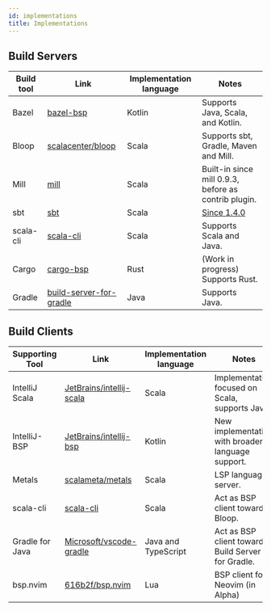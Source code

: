 ```yaml
---
id: implementations
title: Implementations
---
```


## Build Servers

| Build tool | Link                                                                            | Implementation language | Notes                                                         |
| ---------- | ------------------------------------------------------------------------------- | ----------------------- | ------------------------------------------------------------- |
| Bazel      | [bazel-bsp](https://github.com/JetBrains/bazel-bsp)                             | Kotlin                  | Supports Java, Scala, and Kotlin.                             |
| Bloop      | [scalacenter/bloop](https://github.com/scalacenter/bloop/)                      | Scala                   | Supports sbt, Gradle, Maven and Mill.                         |
| Mill       | [mill](https://github.com/lihaoyi/mill/)                                        | Scala                   | Built-in since mill 0.9.3, before as contrib plugin.          |
| sbt        | [sbt](https://www.scala-sbt.org/)                                               | Scala                   | [Since 1.4.0](https://github.com/sbt/sbt/releases/tag/v1.4.0) |
| scala-cli  | [scala-cli](https://scala-cli.virtuslab.org/)                                   | Scala                   | Supports Scala and Java.                                      |
| Cargo      | [cargo-bsp](https://github.com/cargo-bsp/cargo-bsp)                             | Rust                    | (Work in progress) Supports Rust.                             |
| Gradle     | [build-server-for-gradle](https://github.com/microsoft/build-server-for-gradle) | Java                    | Supports Java.                                                |

## Build Clients

| Supporting Tool | Link                                                                    | Implementation language | Notes                                              |
| --------------- | ----------------------------------------------------------------------- | ----------------------- | -------------------------------------------------- |
| IntelliJ Scala  | [JetBrains/intellij-scala](https://github.com/JetBrains/intellij-scala) | Scala                   | Implementation focused on Scala, supports Java.    |
| IntelliJ-BSP    | [JetBrains/intellij-bsp](https://github.com/JetBrains/intellij-bsp)     | Kotlin                  | New implementation with broader language support.  |
| Metals          | [scalameta/metals](https://github.com/scalameta/metals)                 | Scala                   | LSP language server.                               |
| scala-cli       | [scala-cli](https://scala-cli.virtuslab.org/)                           | Scala                   | Act as BSP client towards Bloop.                   |
| Gradle for Java | [Microsoft/vscode-gradle](https://github.com/microsoft/vscode-gradle)   | Java and TypeScript     | Act as BSP client towards Build Server for Gradle. |
| bsp.nvim        | [616b2f/bsp.nvim](https://github.com/616b2f/bsp.nvim)                   | Lua                     | BSP client for Neovim (in Alpha)                   |
